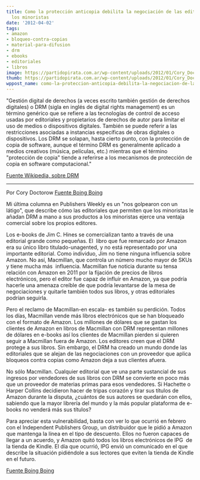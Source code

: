```yaml
---
title: Como la protección anticopia debilita la negociación de las editoriales con
  los minoristas
date: '2012-04-02'
tags:
- amazon
- bloqueo-contra-copias
- material-para-difusion
- drm
- ebooks
- editoriales
- libros
image: https://partidopirata.com.ar/wp-content/uploads/2012/01/Cory_Doctorow_in_Borough_Market.jpg
thumb: https://partidopirata.com.ar/wp-content/uploads/2012/01/Cory_Doctorow_in_Borough_Market-150x150.jpg
wppost_name: como-la-proteccion-anticopia-debilita-la-negociacion-de-las-editoriales-con-los-minoristas
---
```


"Gestión digital de derechos (a veces escrito también gestión de derechos digitales) o DRM (sigla en inglés de digital rights management) es un término genérico que se refiere a las tecnologías de control de acceso usadas por editoriales y propietarios de derechos de autor para limitar el uso de medios o dispositivos digitales. También se puede referir a las restricciones asociadas a instancias específicas de obras digitales o dispositivos. Los DRM se solapan, hasta cierto punto, con la protección de copia de software, aunque el término DRM es generalmente aplicado a medios creativos (música, películas, etc.) mientras que el término "protección de copia" tiende a referirse a los mecanismos de protección de copia en software computacional."

<a href="https://es.wikipedia.org/wiki/Gesti%C3%B3n_digital_de_derechos" target="_blank">Fuente Wikipedia, sobre DRM</a>

<hr />

Por Cory Doctorow
<a href="http://boingboing.net/2012/04/02/how-drm-weakens-publishers-n.html?utm_source=feedburner&amp;utm_medium=feed&amp;utm_campaign=Feed%3A+boingboing%2FiBag+%28Boing+Boing%29" target="_blank">Fuente Boing Boing</a>

Mi última columna en Publishers Weekly es un "nos golpearon con un látigo", que describe cómo las editoriales que permiten que los minoristas le añadan DRM a mano a sus productos a los minoristas ejerce una ventaja comercial sobre los propios editores.

Los e-books de Jim C. Hines se comercializan tanto a través de una editorial grande como pequeñas. El  libro que fue remarcado por Amazon era su único libro titulado-unagented, y no está representado por una importante editorial. Como individuo, Jim no tiene ninguna influencia sobre Amazon. No así, Macmillan, que controla un número mucho mayor de SKUs y tiene mucha más  influencia. Macmillan fue noticia durante su tensa relación con Amazon en 2011 por la fijación de precios de libros electrónicos, pero el editor fue capaz de influir en Amazon, ya que podría hacerle una amenaza creíble de que podría levantarse de la mesa de negociaciones y quitarle también todos sus libros, y otras editoriales podrían seguirla.

Pero el reclamo de Macmillan-en escala- es también su perdición. Todos los días, Macmillan vende más libros electrónicos que se han bloqueado con el formato de Amazon. Los millones de dólares que se gastan los clientes de Amazon en libros de Macmillan con DRM representan millones de dólares en e-books así los clientes de Macmillan pierden si quieren seguir a Macmillan fuera de Amazon. Los editores creen que el DRM protege a sus libros. Sin embargo, el DRM ha creado un mundo donde las editoriales que se alejan de las negociaciones con un proveedor que aplica bloqueos contra copias como Amazon deja a sus clientes afuera.

No sólo Macmillan. Cualquier editorial que ve una parte sustancial de sus ingresos por vendedores de sus libros con DRM se convierte en poco más que un proveedor de materias primas para esos vendedores. Si Hachette o Harper Collins decidieron hacer de tripas corazón y tirar sus títulos de Amazon durante la disputa, ¿cuántos de sus autores se quedarán con ellos, sabiendo que la mayor librería del mundo y la más popular plataforma de e-books no venderá más sus títulos?

Para apreciar esta vulnerabilidad, basta con ver lo que ocurrió en febrero con el Independent Publishers Group, un distribuidor que le pidió a Amazon que mantenga la línea en el tipo de descuento. Ellos no fueron capaces de llegar a un acuerdo, y Amazon quitó todos los libros electrónicos de IPG  de la tienda de Kindle. El día que ocurrió, IPG envió un comunicado en el que describe la situación pidiéndole a sus lectores que eviten la tienda de Kindle en el futuro.

<a href="http://boingboing.net/2012/04/02/how-drm-weakens-publishers-n.html?utm_source=feedburner&amp;utm_medium=feed&amp;utm_campaign=Feed%3A+boingboing%2FiBag+%28Boing+Boing%29" target="_blank">Fuente Boing Boing</a>
